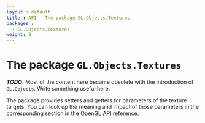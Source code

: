```yaml
---
layout : default
title : API - The package GL.Objects.Textures
packages :
  - GL.Objects.Textures
weight: 8
---
```


# The package `GL.Objects.Textures`

***TODO:*** Most of the content here became obsolete with
the introduction of `GL.Objects`. Write something useful here.

The package provides setters and getters for parameters of the texture targets.
You can look up the meaning and impact of those parameters in the corresponding
section in the [OpenGL API reference](http://www.opengl.org/sdk/docs/man/xhtml/glTexParameter.xml).